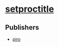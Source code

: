 # [setproctitle](https://pypi.org/project/setproctitle)



## Publishers
- [piro](https://pypi.org/user/piro)

